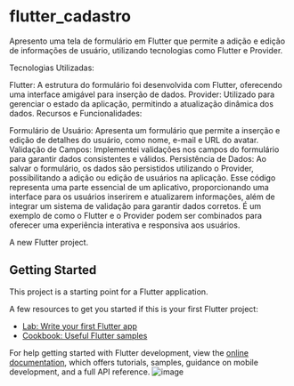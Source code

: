 # flutter_cadastro

Apresento uma tela de formulário em Flutter que permite a adição e edição de informações de usuário, utilizando tecnologias como Flutter e Provider.

Tecnologias Utilizadas:

Flutter: A estrutura do formulário foi desenvolvida com Flutter, oferecendo uma interface amigável para inserção de dados.
Provider: Utilizado para gerenciar o estado da aplicação, permitindo a atualização dinâmica dos dados.
Recursos e Funcionalidades:

Formulário de Usuário: Apresenta um formulário que permite a inserção e edição de detalhes do usuário, como nome, e-mail e URL do avatar.
Validação de Campos: Implementei validações nos campos do formulário para garantir dados consistentes e válidos.
Persistência de Dados: Ao salvar o formulário, os dados são persistidos utilizando o Provider, possibilitando a adição ou edição de usuários na aplicação.
Esse código representa uma parte essencial de um aplicativo, proporcionando uma interface para os usuários inserirem e atualizarem informações, além de integrar um sistema de validação para garantir dados corretos. É um exemplo de como o Flutter e o Provider podem ser combinados para oferecer uma experiência interativa e responsiva aos usuários.

A new Flutter project.

## Getting Started

This project is a starting point for a Flutter application.

A few resources to get you started if this is your first Flutter project:

- [Lab: Write your first Flutter app](https://docs.flutter.dev/get-started/codelab)
- [Cookbook: Useful Flutter samples](https://docs.flutter.dev/cookbook)

For help getting started with Flutter development, view the
[online documentation](https://docs.flutter.dev/), which offers tutorials,
samples, guidance on mobile development, and a full API reference.
![image](https://github.com/marceloS2/Lista_Usuario_Flutter_CRUD/assets/82478461/20f261a9-acce-44d6-8630-dcc2c3fe8f25)
